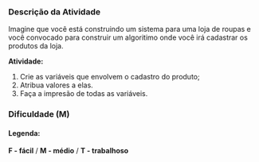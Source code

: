

### Descrição da Atividade
Imagine que você está construindo um sistema para uma loja de roupas e você convocado para construir um algoritimo onde você irá cadastrar os produtos da loja.

**Atividade:** 

1. Crie as variáveis que envolvem o cadastro do produto;
2. Atribua valores a elas.
3. Faça a impresão de todas as variáveis.

### Dificuldade (M)

#### **Legenda:**
**F - fácil** / **M - médio** / **T - trabalhoso**